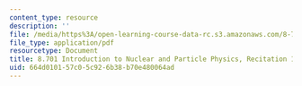```yaml
---
content_type: resource
description: ''
file: /media/https%3A/open-learning-course-data-rc.s3.amazonaws.com/8-701-introduction-to-nuclear-and-particle-physics-fall-2020/664d010157c05c926b38b70e480064ad_MIT8_701f20_rec1_soln.pdf
file_type: application/pdf
resourcetype: Document
title: 8.701 Introduction to Nuclear and Particle Physics, Recitation 1 Solutions
uid: 664d0101-57c0-5c92-6b38-b70e480064ad
---
```

